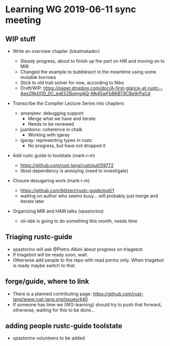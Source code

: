 # Learning WG 2019-06-11 sync meeting

## WIP stuff

- Write an overview chapter (lokalmatador)
    - Steady progress, about to finish up the part on HIR and moving on to MIR
    - Changed the example to bubblesort in the meantime using some mutable borrows
    - Stick to old trait solver for now, according to Niko
    - Draft/WIP: https://paper.dropbox.com/doc/A-first-glance-at-rustc--AexZRkGI1D_0C_eqE5ZBqmgjAQ-Mk45wFbBKBT9C8e9rPaCd

- Transcribe the Compiler Lecture Series into chapters
    - amanjeev: debugging support
        - Merge what we have and iterate
        - Needs to be reviewed
    - juanbono: coherence in chalk
        - Working with igaray
    - igaray: representing types in rustc
        -  No progress, but have not dropped it

- Add rustc guide to toolstate (mark-i-m)
    - https://github.com/rust-lang/rust/pull/59772
    - libssl dependency is annoying (need to investigate)

- Closure desugaring work (mark-i-m)
    - https://github.com/blitzerr/rustc-guide/pull/1
    - waiting on author who seems busy... will probably just merge and iterate later

- Organizing MIR and HAIR talks (spastorino)
    - oli-obk is going to do something this month, needs time

## Triaging rustc-guide

- spastorino will ask @Pietro Albini about progress on triagebot.
- If triagebot will be ready soon, wait.
- Otherwise add people to the repo with read perms only. When triagebot is ready maybe switch to that.

## forge/guide, where to link

- There is a planned contributing page: https://github.com/rust-lang/www.rust-lang.org/issues/440
- If someone has time we (WG-learning) should try to push that forward, otherwise, waiting for this to be done...

## adding people rustc-guide toolstate

- spastorino volunteers to be added
